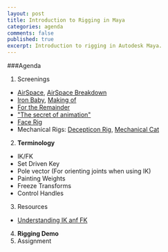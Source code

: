 ```yaml
---
layout: post
title: Introduction to Rigging in Maya
categories: agenda
comments: false
published: true
excerpt: Introduction to rigging in Autodesk Maya.
---
```


###Agenda

1. Screenings
  - [AirSpace](https://vimeo.com/80683467), [AirSpace Breakdown](https://vimeo.com/80642128)
  - [Iron Baby](https://vimeo.com/12125147), [Making of](http://www.strob.net/2011/02/06/mon-making-of-du-iron-baby/)
  - [For the Remainder](https://vimeo.com/36818561)
  - ["The secret of animation"](https://vimeo.com/67501143)
  - [Face Rig](https://www.youtube.com/watch?v=z86YsS-pVsQ)
  - Mechanical Rigs: [Decepticon Rig](https://vimeo.com/151246391), [Mechanical Cat](https://vimeo.com/51740519)
2. **Terminology**
  - IK/FK
  - Set Driven Key
  - Pole vector (For orienting joints when using IK)
  - Painting Weights
  - Freeze Transforms
  - Control Handles
3. Resources
  - [Understanding IK anf FK](http://blog.digitaltutors.com/understanding-inverse-and-forward-kinematics/)
4. **Rigging Demo**
5. Assignment
